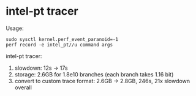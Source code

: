 # intel-pt tracer

Usage:

```shell
sudo sysctl kernel.perf_event_paranoid=-1
perf record -e intel_pt//u command args
```

intel-pt tracer:

1. slowdown: 12s -> 17s
2. storage: 2.6GB for 1.8e10 branches (each branch takes 1.16 bit)
3. convert to custom trace format: 2.6GB -> 2.8GB, 246s, 21x slowdown overall
